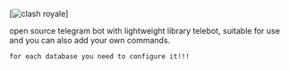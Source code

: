 [![clash royale](https://img.shields.io/badge/Clash%20Royale-1.9.2-brightred.svg?style=flat")]

open source telegram bot with lightweight library telebot, suitable for use and you can also add your own commands.

```for each database you need to configure it!!!```
